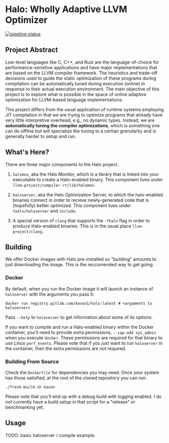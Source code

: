 Halo: Wholly Adaptive LLVM Optimizer
==========================================

[![pipeline status](https://gitlab.com/kavon1/halo/badges/master/pipeline.svg)](https://gitlab.com/kavon1/halo/commits/master)

## Project Abstract

Low-level languages like C, C++, and Rust are the language-of-choice for
performance-sensitive applications and have major implementations that are based
on the LLVM compiler framework. The heuristics and trade-off decisions used to
guide the static optimization of these programs during compilation can be
automatically tuned during execution (online) in response to their actual
execution environment. The main objective of this project is to explore what is
possible in the space of online adaptive optimization for LLVM-based language
implementations.

This project differs from the usual application of runtime systems employing JIT
compilation in that we are trying to optimize programs that already have very
little interpretive overhead, e.g., no dynamic types. Instead, we are
**automatically tuning the compiler optimizations**, which is something one can
do offline but will specialize the tuning to a certian granularity and is
generally harder to setup and run.

## What's Here?

There are three major components to the Halo project:

1. `halomon`, aka the Halo Monitor, which is a library that is linked into your
executable to create a Halo-enabled binary. This component lives under
`llvm-project/compiler-rt/lib/halomon`.

2. `haloserver`, aka the Halo Optimization Server, to which the halo-enabled
binaries connect in order to recieve newly-generated code that is (hopefully)
better optimized. This component lives under `tools/haloserver` and `include`.

3. A special version of `clang` that supports the `-fhalo` flag in order to
produce Halo-enabled binaries. This is in the usual place `llvm-project/clang`.


## Building

We offer Docker images with Halo pre-installed so "building" amounts
to just downloading the image. This is the reccomended way to get going.

### Docker

By default, when you run the Docker image it will launch an instance
of `haloserver` with the arguments you pass it:

```
docker run registry.gitlab.com/kavon1/halo:latest # <arguments to haloserver>
```

Pass `--help` to `haloserver` to get information about some of its options.

If you want to compile and run a Halo-enabled binary within the Docker
container, you'll need to provide extra permissions, `--cap-add sys_admin` when
you execute `docker`. These permissions are required for that binary to use
Linux `perf_events`. Please note that if you *just* want to run `haloserver` in
the container, then the extra permissions are *not* required.

### Building From Source

Check the `Dockerfile` for dependencies you may need. Once your system has those
satisfied, at the root of the cloned repository you can run:

```
./fresh-build.sh kavon
```

Please note that you'll end up with a debug build with logging enabled. I do not
currently have a build setup in that script for a "release" or benchmarking yet.

## Usage

TODO: basic haloserver / compile example.